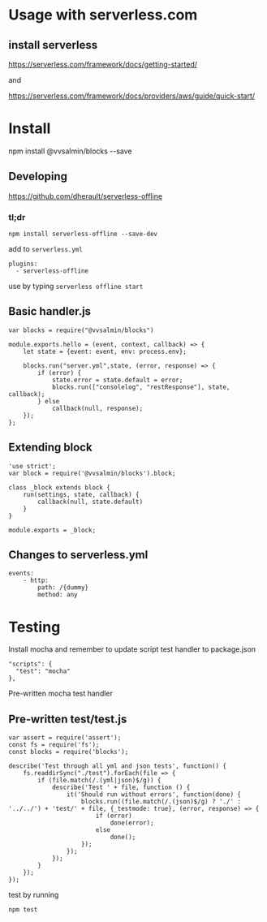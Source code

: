 # Usage with serverless.com

## install serverless

https://serverless.com/framework/docs/getting-started/

and

https://serverless.com/framework/docs/providers/aws/guide/quick-start/

# Install

npm install @vvsalmin/blocks --save

## Developing

https://github.com/dherault/serverless-offline

### tl;dr
`npm install serverless-offline --save-dev`

add to `serverless.yml`
```
plugins:
  - serverless-offline
``` 

use by typing `serverless offline start`

## Basic handler.js

```
var blocks = require("@vvsalmin/blocks")

module.exports.hello = (event, context, callback) => {
    let state = {event: event, env: process.env};
    
    blocks.run("server.yml",state, (error, response) => {
        if (error) {
            state.error = state.default = error;
            blocks.run(["consolelog", "restResponse"], state, callback);
        } else
            callback(null, response);
    });
};

```

## Extending block

```
'use strict';
var block = require('@vvsalmin/blocks').block;

class _block extends block {
    run(settings, state, callback) {
        callback(null, state.default)
    }
}

module.exports = _block;
``` 

## Changes to serverless.yml

```
events:
    - http:
        path: /{dummy}
        method: any
```


# Testing

Install mocha and remember to update script test handler to package.json

```
"scripts": {
  "test": "mocha"
},
```

Pre-written mocha test handler

## Pre-written test/test.js

```
var assert = require('assert');
const fs = require('fs');
const blocks = require('blocks');

describe('Test through all yml and json tests', function() {
    fs.readdirSync("./test").forEach(file => {
        if (file.match(/.(yml|json)$/g)) {
            describe('Test ' + file, function () {
                it('Should run without errors', function(done) {
                    blocks.run((file.match(/.(json)$/g) ? './' : '../../') + 'test/' + file, {_testmode: true}, (error, response) => {
                        if (error)
                            done(error);
                        else
                            done();
                    });
                });
            });
        }
    });
});
```

test by running
```
npm test
```